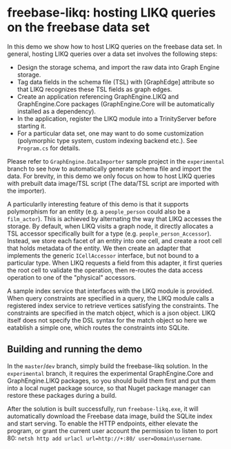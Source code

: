 # freebase-likq: hosting LIKQ queries on the freebase data set

In this demo we show how to host LIKQ queries on the freebase data set. 
In general, hosting LIKQ queries over a data set involves the following steps:

- Design the storage schema, and import the raw data into Graph Engine storage.
- Tag data fields in the schema file (TSL) with [GraphEdge] attribute so that LIKQ recognizes these TSL fields as graph edges.
- Create an application referencing GraphEngine.LIKQ and GraphEngine.Core packages (GraphEngine.Core will be automatically installed as a dependency).
- In the application, register the LIKQ module into a TrinityServer before starting it.
- For a particular data set, one may want to do some customization (polymorphic type system, custom indexing backend etc.). See `Program.cs` for details.

Please refer to `GraphEngine.DataImporter` sample project in the `experimental` branch to see how to automatically generate schema file and import the data.
For brevity, in this demo we only focus on how to host LIKQ queries with prebuilt data image/TSL script (The data/TSL script are imported with the importer).

A particularlly interesting feature of this demo is that it supports polymorphism for an entity (e.g. a `people_person` could also be a `film_actor`).
This is achieved by alternating the way that LIKQ accesses the storage. By default, when LIKQ visits a graph node, it directly allocates a TSL accessor specifically
built for a type (e.g. `people_person_Accessor`). Instead, we store each facet of an entity into one cell, and create a root cell that holds metadata of the entity.
We then create an adapter that implements the generic `ICellAccessor` interface, but not bound to a particular type.
When LIKQ requests a field from this adapter, it first queries the root cell to validate the operation, then re-routes the data access operation to one of the "physical" accessors.

A sample index service that interfaces with the LIKQ module is provided.
When query constraints are specified in a query, the LIKQ module calls a registered index service to retrieve vertices satisfying the constraints.
The constraints are specified in the match object, which is a json object. LIKQ itself does not specify the DSL syntax for the match object so here
we eatablish a simple one, which routes the constraints into SQLite.

## Building and running the demo

In the `master`/`dev` branch, simply build the freebase-likq solution. In the `experimental` branch,
it requires the experimental GraphEngine.Core and GraphEngine.LIKQ packages, so you should build them first and put them
into a local nuget package source, so that Nuget package manager can restore these packages during a build.

After the solution is built successfully, run `freebase-likq.exe`, it will automatically download the Freebase data image, build the SQLite index and start serving.
To enable the HTTP endpoints, either elevate the program, or grant the current user account the permission to listen to port 80: `netsh http add urlacl url=http://+:80/ user=Domain\username`.